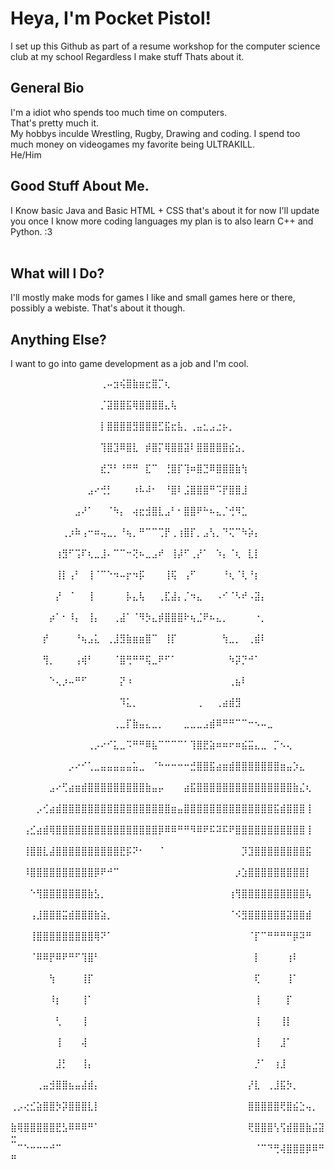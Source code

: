 <h1> Heya, I'm Pocket Pistol! 
 </h1> 
<p> I set up this Github as part of a resume workshop for the computer science club at my school
Regardless I make stuff
Thats about it. </p> 

<h2> General Bio </h2>
I'm a idiot who spends too much time on computers. <br> That's pretty much it. <br> My hobbys inculde Wrestling, Rugby, Drawing and coding. I spend too much money on videogames my favorite being ULTRAKILL. 
<br> He/Him 

<h2> Good Stuff About Me. </h2>
I Know basic Java and Basic HTML + CSS that's about it for now 
I'll update you once I know more coding languages my plan is to also learn C++ and Python.
:3
<br>
<br>
<h2> What will I Do? </h2>
I'll mostly make mods for games I like and small games here or there, possibly a webiste. That's about it though.
<br>
<h2> Anything Else? </h2>
I want to go into game development as a job and I'm cool. 

⠀⠀⠀⠀⠀⠀⠀⠀⠀⠀⠀⠀⠀⠀⢀⠤⣲⢮⣿⣷⣶⣖⣿⡉⢆⠀⠀⠀⠀⠀⠀⠀⠀⠀⠀⠀⠀⠀⠀⠀⠀⠀⠀⠀⠀⠀⠀⠀⠀⠀
⠀⠀⠀⠀⠀⠀⠀⠀⠀⠀⠀⠀⠀⠀⡈⣽⣿⣿⣯⢿⣿⣿⣿⣿⣄⢧⠀⠀⠀⠀⠀⠀⠀⠀⠀⠀⠀⠀⠀⠀⠀⠀⠀⠀⠀⠀⠀⠀⠀⠀
⠀⠀⠀⠀⠀⠀⠀⠀⠀⠀⠀⠀⠀⠀⡇⣿⣿⣿⣿⣻⣿⣿⣿⣋⣯⣖⣧⡀⢀⣤⣂⣠⣐⡦⡀⠀⠀⠀⠀⠀⠀⠀⠀⠀⠀⠀⠀⠀⠀⠀
⠀⠀⠀⠀⠀⠀⠀⠀⠀⠀⠀⠀⠀⠀⢹⣿⣹⠿⣿⣇⠀⡾⣿⡍⢿⣿⣿⣽⠇⣿⣿⣿⣿⣿⣮⣢⡀⠀⠀⠀⠀⠀⠀⠀⠀⠀⠀⠀⠀⠀
⠀⠀⠀⠀⠀⠀⠀⠀⠀⠀⠀⠀⠀⠀⣞⡙⠃⠘⠛⠛⠀⣏⠉⠀⢘⣿⡏⢹⠶⣿⣙⠿⣿⣿⣿⣷⢳⠀⠀⠀⠀⠀⠀⠀⠀⠀⠀⠀⠀⠀
⠀⠀⠀⠀⠀⠀⠀⠀⠀⠀⠀⠀⣠⠔⢚⡃⠀⠀⠀⠰⠧⠼⠂⠀⠘⣿⠇⣨⣿⣿⣿⠛⠩⡟⣿⣿⣸⠀⠀⠀⠀⠀⠀⠀⠀⠀⠀⠀⠀⠀
⠀⠀⠀⠀⠀⠀⠀⠀⠀⠀⣠⠜⠁⠀⠀⠈⠳⡄⠀⢴⣖⣺⣿⣇⣠⠃⠂⣿⣿⠟⠓⠦⣄⡈⢚⠻⣁⠀⠀⠀⠀⠀⠀⠀⠀⠀⠀⠀⠀⠀
⠀⠀⠀⠀⠀⠀⠀⠀⢀⡰⠷⢠⠒⠶⢤⣀⡀⠘⢦⡀⠛⠉⠉⢉⡟⢀⢰⣿⡏⡀⣠⢣⡀⠙⢍⠉⠳⡵⡄⠀⠀⠀⠀⠀⠀⠀⠀⠀⠀⠀
⠀⠀⠀⠀⠀⠀⠀⢰⣻⠋⢩⠏⢆⣀⣸⠄⠉⠉⠒⢝⠦⣀⣠⠞⠀⢸⡼⠋⢀⡜⠁⠀⠱⡄⠈⢆⠀⣇⡇⠀⠀⠀⠀⠀⠀⠀⠀⠀⠀⠀
⠀⠀⠀⠀⠀⠀⠀⢸⡇⢠⠃⠀⢸⠈⠉⠑⠲⠤⡖⠲⡯⠀⠀⠀⢸⢯⠀⢠⠋⠀⠀⠀⠀⠘⢆⠈⢇⠘⡆⠀⠀⠀⠀⠀⠀⠀⠀⠀⠀⠀
⠀⠀⠀⠀⠀⠀⠀⡜⠀⠈⠀⠀⢸⠀⠀⠀⠀⠀⡧⣄⢧⠀⠀⢀⣏⣼⡄⡈⠲⣄⠀⠀⠠⠊⠈⠣⠞⠠⣽⡄⠀⠀⠀⠀⠀⠀⠀⠀⠀⠀
⠀⠀⠀⠀⠀⠀⡴⠁⠂⠸⡄⠀⢸⡄⠀⠀⢀⣼⠁⠈⠻⡳⣄⡾⣿⣿⣿⠗⢦⣈⠟⠦⣄⡀⠀⠀⠀⠀⠐⡀⠀⠀⠀⠀⠀⠀⠀⠀⠀⠀
⠀⠀⠀⠀⠀⡞⠀⠀⠀⠀⠘⢦⣠⣅⠀⢀⣸⣻⣷⣶⣶⣿⠉⠀⢸⡏⠀⠀⠀⠀⠀⠀⠀⢳⣀⡀⠀⢀⣾⠇⠀⠀⠀⠀⠀⠀⠀⠀⠀⠀
⠀⠀⠀⠀⠀⢻⡀⠀⠀⠀⢠⢾⠃⠀⠀⠀⠈⣿⢛⠛⠛⢯⣀⠟⠋⠁⠀⠀⠀⠀⠀⠀⠀⠀⠳⡽⡙⠚⠁⠀⠀⠀⠀⠀⠀⠀⠀⠀⠀⠀
⠀⠀⠀⠀⠀⠀⠑⢄⡰⠤⠛⠋⠀⠀⠀⠀⠀⡝⠰⠀⠀⠀⠀⠀⠀⠀⠀⠀⠀⠀⠀⠀⠀⠀⢀⣦⠇⠀⠀⠀⠀⠀⠀⠀⠀⠀⠀⠀⠀⠀
⠀⠀⠀⠀⠀⠀⠀⠀⠀⠀⠀⠀⠀⠀⠀⠀⠀⠹⣅⡀⠀⠀⠀⠀⠀⠀⠀⠀⠀⢀⠀⠀⢀⣴⣾⣻⠀⠀⠀⠀⠀⠀⠀⠀⠀⠀⠀⠀⠀⠀
⠀⠀⠀⠀⠀⠀⠀⠀⠀⠀⠀⠀⠀⠀⠀⠀⢀⣀⡏⣷⣤⣄⣀⡀⠀⠀⠀⣀⣀⣀⣠⣾⠿⠛⠛⠉⠉⠒⠢⠤⣀⠀⠀⠀⠀⠀⠀⠀⠀⠀
⠀⠀⠀⠀⠀⠀⠀⠀⠀⠀⠀⠀⢀⡠⠔⠊⣅⣀⠩⠛⠛⠿⣧⠉⠉⠉⠉⠁⢹⣿⣟⣵⠶⠶⠖⠶⣮⣭⣄⣀⠀⡉⠢⢄⠀⠀⠀⠀⠀⠀
⠀⠀⠀⠀⠀⠀⠀⠀⠀⡠⠔⠊⢁⣀⣤⣤⣤⣤⣤⣥⣀⠀⠈⠓⠒⠒⠒⠒⣚⣿⣿⣯⣴⣶⣾⣿⣿⣿⣿⣿⣿⣿⣶⣤⡱⣄⠀⠀⠀⠀
⠀⠀⠀⠀⠀⠀⣠⠔⢋⣴⣶⣾⣿⣿⣿⣿⣿⣿⣿⣿⣿⣷⣤⡤⠀⠀⠀⣴⣯⣿⣿⣿⣿⣿⣿⣿⣿⣿⣿⣿⣿⣿⣿⣿⣷⣌⢆⠀⠀⠀
⠀⠀⠀⠀⡠⢊⣴⣾⣿⣿⣿⣿⣿⣿⣿⣿⣿⣿⣿⣿⣿⣿⣿⣿⣿⣶⣤⣿⣿⣿⣿⣿⣿⣿⣿⣿⣿⣿⣿⣿⣿⣯⣾⣿⣿⣿⢸⠀⠀⠀
⠀⠀⢠⣊⣴⣾⢿⣿⣿⣿⣿⣿⣿⣿⣿⣿⣿⣿⣿⣿⣿⣿⣿⡿⠿⠿⠛⠛⠻⠿⠟⠯⠽⠯⠟⣿⣿⣿⣿⣿⣿⣿⣿⣿⣿⣿⢸⠀⠀⠀
⠀⠀⢸⣿⣿⣇⣼⣿⣿⣿⣿⣿⣿⣿⣿⣿⣿⣟⡯⠝⠂⠀⠀⠈⠀⠀⠀⠀⠀⠀⠀⠀⠀⠀⠀⠀⡹⣹⣿⣿⣿⣿⣿⣿⣿⣿⣯⠀⠀⠀
⠀⠀⠸⣿⣿⣿⣿⣿⣿⣿⣿⣿⣿⡿⠟⠚⠉⠀⠀⠀⠀⠀⠀⠀⠀⠀⠀⠀⠀⠀⠀⠀⠀⠀⠀⡰⣱⣿⣿⣿⣿⣿⣿⣿⣿⣿⡇⠀⠀⠀
⠀⠀⠀⠑⢻⣿⣿⣿⣿⣿⣿⣿⣷⣣⡀⠀⠀⠀⠀⠀⠀⠀⠀⠀⠀⠀⠀⠀⠀⠀⠀⠀⠀⠀⢰⢻⣿⣿⣿⣿⣿⣿⣿⣿⣿⣿⢧⠀⠀⠀
⠀⠀⠀⢠⣸⣿⣿⣿⣭⣾⣿⣿⣿⣷⣵⡀⠀⠀⠀⠀⠀⠀⠀⠀⠀⠀⠀⠀⠀⠀⠀⠀⠀⠀⠈⠪⣻⣿⣿⣿⣿⣿⣿⣽⣿⣿⣾⠀⠀⠀
⠀⠀⠀⢸⣿⣿⣿⣿⣿⣿⣿⣿⣿⢿⠝⠁⠀⠀⠀⠀⠀⠀⠀⠀⠀⠀⠀⠀⠀⠀⠀⠀⠀⠀⠀⠀⠀⠈⡏⠉⠛⠛⠛⠛⡿⠽⠛⠀⠀⠀
⠀⠀⠀⠈⠿⠿⡟⠿⠟⠛⠋⢹⣿⠃⠀⠀⠀⠀⠀⠀⠀⠀⠀⠀⠀⠀⠀⠀⠀⠀⠀⠀⠀⠀⠀⠀⠀⠀⡇⠀⠀⠀⠀⢰⠇⠀⠀⠀⠀⠀
⠀⠀⠀⠀⠀⠀⢳⠀⠀⠀⠀⢸⡏⠀⠀⠀⠀⠀⠀⠀⠀⠀⠀⠀⠀⠀⠀⠀⠀⠀⠀⠀⠀⠀⠀⠀⠀⠀⢏⠀⠀⠀⠀⢸⠁⠀⠀⠀⠀⠀
⠀⠀⠀⠀⠀⠀⠸⡆⠀⠀⠀⢸⠁⠀⠀⠀⠀⠀⠀⠀⠀⠀⠀⠀⠀⠀⠀⠀⠀⠀⠀⠀⠀⠀⠀⠀⠀⠀⢸⠀⠀⠀⠀⡏⠀⠀⠀⠀⠀⠀
⠀⠀⠀⠀⠀⠀⠀⢃⠀⠀⠀⢸⠀⠀⠀⠀⠀⠀⠀⠀⠀⠀⠀⠀⠀⠀⠀⠀⠀⠀⠀⠀⠀⠀⠀⠀⠀⠀⢸⠀⠀⠀⢸⡇⠀⠀⠀⠀⠀⠀
⠀⠀⠀⠀⠀⠀⠀⢸⠀⠀⠀⢼⠀⠀⠀⠀⠀⠀⠀⠀⠀⠀⠀⠀⠀⠀⠀⠀⠀⠀⠀⠀⠀⠀⠀⠀⠀⠀⢸⠀⠀⠀⣸⠁⠀⠀⠀⠀⠀⠀
⠀⠀⠀⠀⠀⠀⠀⣸⡃⠀⠀⢸⡄⠀⠀⠀⠀⠀⠀⠀⠀⠀⠀⠀⠀⠀⠀⠀⠀⠀⠀⠀⠀⠀⠀⠀⠀⠀⡘⠁⠀⢰⣸⠀⠀⠀⠀⠀⠀⠀
⠀⠀⠀⠀⢀⣤⣺⣿⣿⣦⣤⣼⣾⡄⠀⠀⠀⠀⠀⠀⠀⠀⠀⠀⠀⠀⠀⠀⠀⠀⠀⠀⠀⠀⠀⠀⠀⡜⣇⠀⢀⣸⣯⡳⡀⠀⠀⠀⠀⠀
⢀⡠⢔⣊⣵⣿⣿⡳⡽⣿⣿⣿⣇⡇⠀⠀⠀⠀⠀⠀⠀⠀⠀⠀⠀⠀⠀⠀⠀⠀⠀⠀⠀⠀⠀⠀⠀⣿⣿⣿⣿⣿⢟⣿⣮⣑⢤⡀⠀⠀
⣷⢿⣿⣿⣿⣿⣿⣟⣣⠿⠿⠿⠛⠁⠀⠀⠀⠀⠀⠀⠀⠀⠀⠀⠀⠀⠀⠀⠀⠀⠀⠀⠀⠀⠀⠀⠀⢟⣿⣿⣿⢣⢫⣾⣿⣿⣷⣬⣽⣒
⠀⠉⠑⠒⠒⠒⠚⠉⠀⠀⠀⠀⠀⠀⠀⠀⠀⠀⠀⠀⠀⠀⠀⠀⠀⠀⠀⠀⠀⠀⠀⠀⠀⠀⠀⠀⠀⠀⠈⠉⠙⢛⢼⣿⣿⣿⡿⠿⠛⠛
